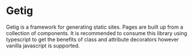 # Getig

Getig is a framework for generating static sites. Pages are built up from a collection of components. It is recommended to consume this library using typescript to get the benefits of class and attribute decorators however vanilla javascript is supported.
